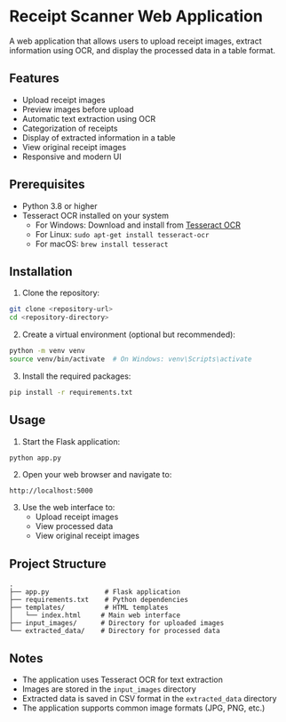 # Receipt Scanner Web Application

A web application that allows users to upload receipt images, extract information using OCR, and display the processed data in a table format.

## Features

- Upload receipt images
- Preview images before upload
- Automatic text extraction using OCR
- Categorization of receipts
- Display of extracted information in a table
- View original receipt images
- Responsive and modern UI

## Prerequisites

- Python 3.8 or higher
- Tesseract OCR installed on your system
  - For Windows: Download and install from [Tesseract OCR](https://github.com/UB-Mannheim/tesseract/wiki)
  - For Linux: `sudo apt-get install tesseract-ocr`
  - For macOS: `brew install tesseract`

## Installation

1. Clone the repository:
```bash
git clone <repository-url>
cd <repository-directory>
```

2. Create a virtual environment (optional but recommended):
```bash
python -m venv venv
source venv/bin/activate  # On Windows: venv\Scripts\activate
```

3. Install the required packages:
```bash
pip install -r requirements.txt
```

## Usage

1. Start the Flask application:
```bash
python app.py
```

2. Open your web browser and navigate to:
```
http://localhost:5000
```

3. Use the web interface to:
   - Upload receipt images
   - View processed data
   - View original receipt images

## Project Structure

```
.
├── app.py              # Flask application
├── requirements.txt    # Python dependencies
├── templates/          # HTML templates
│   └── index.html     # Main web interface
├── input_images/      # Directory for uploaded images
└── extracted_data/    # Directory for processed data
```

## Notes

- The application uses Tesseract OCR for text extraction
- Images are stored in the `input_images` directory
- Extracted data is saved in CSV format in the `extracted_data` directory
- The application supports common image formats (JPG, PNG, etc.) 